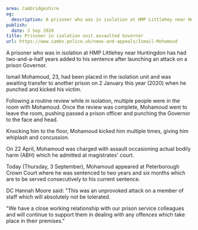 ```yaml
area: Cambridgeshire
og:
  description: A prisoner who was in isolation at HMP Littlehey near Huntingdon has had two-and-a-half years added to his sentence after launching an attack on a prison Governor.
publish:
  date: 3 Sep 2020
title: Prisoner in isolation unit assaulted Governor
url: https://www.cambs.police.uk/news-and-appeals/Ismail-Mohamoud
```

A prisoner who was in isolation at HMP Littlehey near Huntingdon has had two-and-a-half years added to his sentence after launching an attack on a prison Governor.

Ismail Mohamoud, 23, had been placed in the isolation unit and was awaiting transfer to another prison on 2 January this year (2020) when he punched and kicked his victim.

Following a routine review while in isolation, multiple people were in the room with Mohamoud. Once the review was complete, Mohamoud went to leave the room, pushing passed a prison officer and punching the Governor to the face and head.

Knocking him to the floor, Mohamoud kicked him multiple times, giving him whiplash and concussion.

On 22 April, Mohamoud was charged with assault occasioning actual bodily harm (ABH) which he admitted at magistrates' court.

Today (Thursday, 3 September), Mohamoud appeared at Peterborough Crown Court where he was sentenced to two years and six months which are to be served consecutively to his current sentence.

DC Hannah Moore said: "This was an unprovoked attack on a member of staff which will absolutely not be tolerated.

"We have a close working relationship with our prison service colleagues and will continue to support them in dealing with any offences which take place in their premises."
